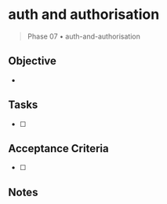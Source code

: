 # auth and authorisation

> Phase 07 • auth-and-authorisation

## Objective
- 

## Tasks
- [ ] 

## Acceptance Criteria
- [ ] 

## Notes

